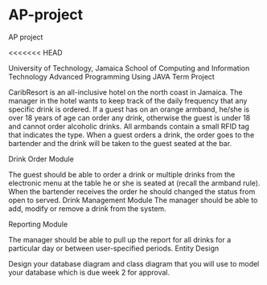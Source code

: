 AP-project
==========

AP project 

<<<<<<< HEAD

University of Technology, Jamaica
School of Computing and Information Technology
Advanced Programming Using JAVA
Term Project



CaribResort is an all-inclusive hotel on the north coast in Jamaica. The manager in the hotel wants to keep track of the daily frequency that any specific drink is ordered. If a guest has on an orange armband, he/she is over 18 years of age can order any drink, otherwise the guest is under 18 and cannot order alcoholic drinks. All armbands contain a small RFID tag that indicates the type. When a guest orders a drink, the order goes to the bartender and the drink will be taken to the guest seated at the bar.

Drink Order Module

The guest should be able to order a drink or multiple drinks from the electronic menu at the table he or she is seated at (recall the armband rule). When the bartender receives the order he should changed the status from open to served.
Drink Management Module
The manager should be able to add, modify or remove a drink from the system.


Reporting Module


The manager should be able to pull up the report for all drinks for a particular day or between user-specified periods.
Entity Design


Design your database diagram and class diagram that you will use to model your database which is due week 2 for approval.

